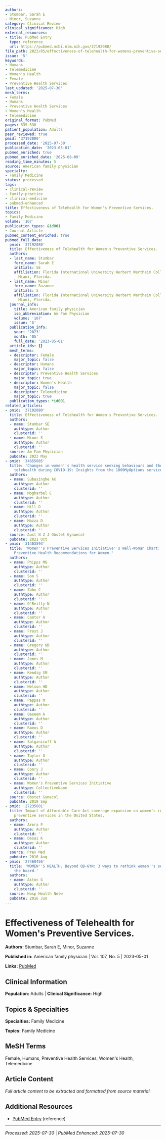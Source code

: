 ```yaml
---
authors:
- Stumbar, Sarah E
- Minor, Suzanne
category: Clinical Review
clinical_significance: High
external_resources:
- title: PubMed Entry
  type: reference
  url: https://pubmed.ncbi.nlm.nih.gov/37192080/
file_path: 2023/05/effectiveness-of-telehealth-for-womens-preventive-services.md
issue: '5'
keywords:
- Humans
- Telemedicine
- Women's Health
- Female
- Preventive Health Services
last_updated: '2025-07-30'
mesh_terms:
- Female
- Humans
- Preventive Health Services
- Women's Health
- Telemedicine
original_format: PubMed
pages: 535-538
patient_population: Adults
peer_reviewed: true
pmid: '37192080'
processed_date: '2025-07-30'
publication_date: '2023-05-01'
pubmed_enriched: true
pubmed_enriched_date: '2025-08-09'
reading_time_minutes: 5
source: American family physician
specialty:
- Family Medicine
status: processed
tags:
- clinical-review
- family-practice
- clinical-medicine
- pubmed-enhanced
title: Effectiveness of Telehealth for Women's Preventive Services.
topics:
- Family Medicine
volume: '107'
publication_types: &id001
- Journal Article
pubmed_content_enriched: true
pubmed_full_data:
  pmid: '37192080'
  title: Effectiveness of Telehealth for Women's Preventive Services.
  authors:
  - last_name: Stumbar
    fore_name: Sarah E
    initials: SE
    affiliation: Florida International University Herbert Wertheim College of Medicine,
      Miami, Florida.
  - last_name: Minor
    fore_name: Suzanne
    initials: S
    affiliation: Florida International University Herbert Wertheim College of Medicine,
      Miami, Florida.
  journal_info:
    title: American family physician
    iso_abbreviation: Am Fam Physician
    volume: '107'
    issue: '5'
  publication_info:
    year: '2023'
    month: '05'
    full_date: '2023-05-01'
  article_ids: {}
  mesh_terms:
  - descriptor: Female
    major_topic: false
  - descriptor: Humans
    major_topic: false
  - descriptor: Preventive Health Services
    major_topic: true
  - descriptor: Women's Health
    major_topic: false
  - descriptor: Telemedicine
    major_topic: true
  publication_types: *id001
related_articles:
- pmid: '37192080'
  title: Effectiveness of Telehealth for Women's Preventive Services.
  authors:
  - name: Stumbar SE
    authtype: Author
    clusterid: ''
  - name: Minor S
    authtype: Author
    clusterid: ''
  source: Am Fam Physician
  pubdate: 2023 May
- pmid: '34655085'
  title: 'Changes in women''s health service seeking behaviours and the impact of
    telehealth during COVID-19: Insights from the 1800MyOptions service.'
  authors:
  - name: Subasinghe AK
    authtype: Author
    clusterid: ''
  - name: Mogharbel C
    authtype: Author
    clusterid: ''
  - name: Hill D
    authtype: Author
    clusterid: ''
  - name: Mazza D
    authtype: Author
    clusterid: ''
  source: Aust N Z J Obstet Gynaecol
  pubdate: 2021 Oct
- pmid: '31403594'
  title: 'Women''s Preventive Services Initiative''s Well-Woman Chart: A Summary of
    Preventive Health Recommendations for Women.'
  authors:
  - name: Phipps MG
    authtype: Author
    clusterid: ''
  - name: Son S
    authtype: Author
    clusterid: ''
  - name: Zahn C
    authtype: Author
    clusterid: ''
  - name: O'Reilly N
    authtype: Author
    clusterid: ''
  - name: Cantor A
    authtype: Author
    clusterid: ''
  - name: Frost J
    authtype: Author
    clusterid: ''
  - name: Gregory KD
    authtype: Author
    clusterid: ''
  - name: Jones M
    authtype: Author
    clusterid: ''
  - name: Kendig SM
    authtype: Author
    clusterid: ''
  - name: Nelson HD
    authtype: Author
    clusterid: ''
  - name: Pappas M
    authtype: Author
    clusterid: ''
  - name: Qaseem A
    authtype: Author
    clusterid: ''
  - name: Ramos D
    authtype: Author
    clusterid: ''
  - name: Salganicoff A
    authtype: Author
    clusterid: ''
  - name: Taylor G
    authtype: Author
    clusterid: ''
  - name: Conry J
    authtype: Author
    clusterid: ''
  - name: Women's Preventive Services Initiative
    authtype: CollectiveName
    clusterid: ''
  source: Obstet Gynecol
  pubdate: 2019 Sep
- pmid: '27235601'
  title: Impact of Affordable Care Act coverage expansion on women's reproductive
    preventive services in the United States.
  authors:
  - name: Arora P
    authtype: Author
    clusterid: ''
  - name: Desai K
    authtype: Author
    clusterid: ''
  source: Prev Med
  pubdate: 2016 Aug
- pmid: '27468456'
  title: 'WOMEN''S HEALTH. Beyond OB-GYN: 3 ways to rethink women''s services across
    the board.'
  authors:
  - name: Aston G
    authtype: Author
    clusterid: ''
  source: Hosp Health Netw
  pubdate: 2016 Jun
---
```


# Effectiveness of Telehealth for Women's Preventive Services.

**Authors:** Stumbar, Sarah E, Minor, Suzanne

**Published in:** American family physician | Vol. 107, No. 5 | 2023-05-01

**Links:** [PubMed](https://pubmed.ncbi.nlm.nih.gov/37192080/)

## Clinical Information

**Population:** Adults | **Clinical Significance:** High

## Topics & Specialties

**Specialties:** Family Medicine

**Topics:** Family Medicine

## MeSH Terms

Female, Humans, Preventive Health Services, Women's Health, Telemedicine

## Article Content

*Full article content to be extracted and formatted from source material.*

## Additional Resources

- [PubMed Entry](https://pubmed.ncbi.nlm.nih.gov/37192080/) (reference)

---

*Processed: 2025-07-30* | *PubMed Enhanced: 2025-07-30*
